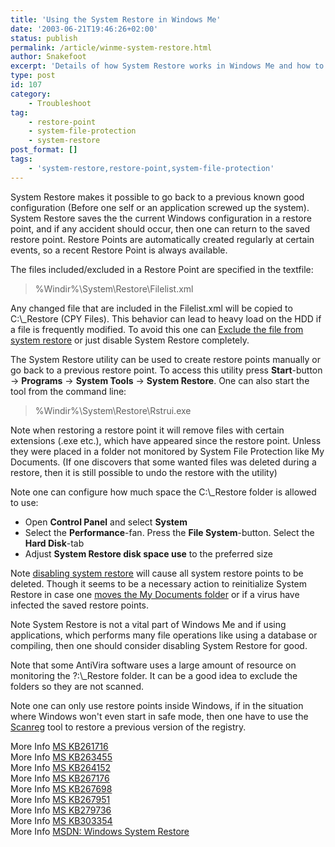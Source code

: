 ```yaml
---
title: 'Using the System Restore in Windows Me'
date: '2003-06-21T19:46:26+02:00'
status: publish
permalink: /article/winme-system-restore.html
author: Snakefoot
excerpt: 'Details of how System Restore works in Windows Me and how to configure it.'
type: post
id: 107
category:
    - Troubleshoot
tag:
    - restore-point
    - system-file-protection
    - system-restore
post_format: []
tags:
    - 'system-restore,restore-point,system-file-protection'
---
```

System Restore makes it possible to go back to a previous known good configuration (Before one self or an application screwed up the system). System Restore saves the the current Windows configuration in a restore point, and if any accident should occur, then one can return to the saved restore point. Restore Points are automatically created regularly at certain events, so a recent Restore Point is always available.  
  
 The files included/excluded in a Restore Point are specified in the textfile:

> %Windir%\\System\\Restore\\Filelist.xml

 Any changed file that are included in the Filelist.xml will be copied to C:\\\_Restore (CPY Files). This behavior can lead to heavy load on the HDD if a file is frequently modified. To avoid this one can [Exclude the file from system restore](/article/winme-exclude-system-restore.html) or just disable System Restore completely.  
  
 The System Restore utility can be used to create restore points manually or go back to a previous restore point. To access this utility press **Start**-button -&gt; **Programs** -&gt; **System Tools** -&gt; **System Restore**. One can also start the tool from the command line:
 > %Windir%\\System\\Restore\\Rstrui.exe

 Note when restoring a restore point it will remove files with certain extensions (.exe etc.), which have appeared since the restore point. Unless they were placed in a folder not monitored by System File Protection like My Documents. (If one discovers that some wanted files was deleted during a restore, then it is still possible to undo the restore with the utility)  
  
 Note one can configure how much space the C:\\\_Restore folder is allowed to use:
- Open **Control Panel** and select **System**
- Select the **Performance**-fan. Press the **File System**-button. Select the **Hard Disk**-tab
- Adjust **System Restore disk space use** to the preferred size
 
 Note [disabling system restore](http://support.microsoft.com/kb/264887 "How to Enable and Disable System Restore [Q264887]") will cause all system restore points to be deleted. Though it seems to be a necessary action to reinitialize System Restore in case one [moves the My Documents folder](http://support.microsoft.com/kb/253682 "How to Change the Default Location of the My Documents Folder [Q253682]") or if a virus have infected the saved restore points.  
  
 Note System Restore is not a vital part of Windows Me and if using applications, which performs many file operations like using a database or compiling, then one should consider disabling System Restore for good.  
  
 Note that some AntiVira software uses a large amount of resource on monitoring the ?:\\\_Restore folder. It can be a good idea to exclude the folders so they are not scanned.  
  
 Note one can only use restore points inside Windows, if in the situation where Windows won't even start in safe mode, then one have to use the [Scanreg](/article/win9x-registry-checker.html) tool to restore a previous version of the registry.  
  
 More Info [MS KB261716](http://support.microsoft.com/kb/261716 "System Restore Removes Files During a Restore Procedure [Q261716]")  
 More Info [MS KB263455](http://support.microsoft.com/kb/263455 "Antivirus Tools Cannot Clean Infected Files in the _Restore Folder [Q263455]")  
 More Info [MS KB264152](http://support.microsoft.com/kb/264152 "Deleting the _Restore Folder from a Non-Windows Me Partition Resets the Data Store [Q264152]")  
 More Info [MS KB267176](http://support.microsoft.com/kb/267176 "Unable to Access the System Restore Buttons If Screen Resolution Is 800x600 or Less [Q267176]")  
 More Info [MS KB267698](http://support.microsoft.com/kb/267698 "Computer May Not Start Properly After You Use a System Restore Point [Q267698]")  
 More Info [MS KB267951](http://support.microsoft.com/kb/267951 "Description of the System Restore Utility in Windows Millennium Edition [Q267951]")  
 More Info [MS KB279736](http://support.microsoft.com/kb/279736 "How to Start the System Restore Tool from a Command Prompt [Q279736]")  
 More Info [MS KB303354](http://support.microsoft.com/kb/303354 "Error Message: System Restore Was Unable to Create a Restore Point [Q303354]")  
 More Info [MSDN: Windows System Restore](http://msdn.microsoft.com/library/en-us/dnsetup/html/winmesr.asp)  